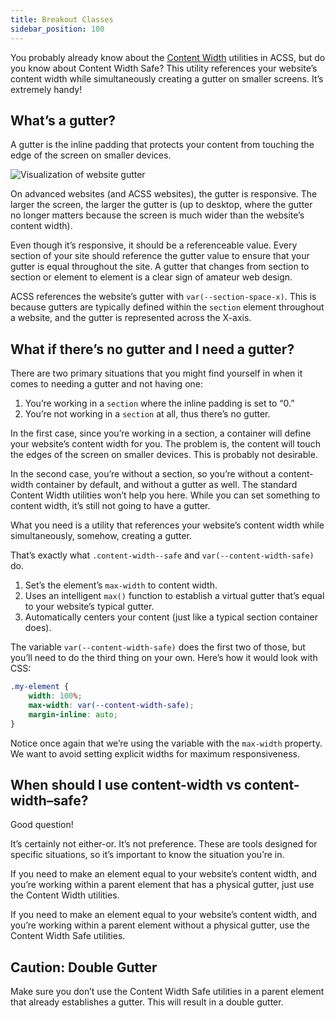```yaml
---
title: Breakout Classes
sidebar_position: 100
---
```


You probably already know about the [Content Width](https://automaticcss.com/docs/content-width/) utilities in ACSS, but do you know about Content Width Safe? This utility references your website’s content width while simultaneously creating a gutter on smaller screens. It’s extremely handy!

## What’s a gutter?

A gutter is the inline padding that protects your content from touching the edge of the screen on smaller devices.

![Visualization of website gutter](https://automaticcss.com/wp-content/uploads/CleanShot-2023-08-14-at-22.19.07@2x-897x1024.jpg)

On advanced websites (and ACSS websites), the gutter is responsive. The larger the screen, the larger the gutter is (up to desktop, where the gutter no longer matters because the screen is much wider than the website’s content width).

Even though it’s responsive, it should be a referenceable value. Every section of your site should reference the gutter value to ensure that your gutter is equal throughout the site. A gutter that changes from section to section or element to element is a clear sign of amateur web design.

ACSS references the website’s gutter with `var(--section-space-x)`. This is because gutters are typically defined within the `section` element throughout a website, and the gutter is represented across the X-axis.

## What if there’s no gutter and I need a gutter?

There are two primary situations that you might find yourself in when it comes to needing a gutter and not having one:

1.  You’re working in a `section` where the inline padding is set to “0.”
2.  You’re not working in a `section` at all, thus there’s no gutter.

In the first case, since you’re working in a section, a container will define your website’s content width for you. The problem is, the content will touch the edges of the screen on smaller devices. This is probably not desirable.

In the second case, you’re without a section, so you’re without a content-width container by default, and without a gutter as well. The standard Content Width utilities won’t help you here. While you can set something to content width, it’s still not going to have a gutter.

What you need is a utility that references your website’s content width while simultaneously, somehow, creating a gutter.

That’s exactly what `.content-width--safe` and `var(--content-width-safe)` do.

1.  Set’s the element’s `max-width` to content width.
2.  Uses an intelligent `max()` function to establish a virtual gutter that’s equal to your website’s typical gutter.
3.  Automatically centers your content (just like a typical section container does).

The variable `var(--content-width-safe)` does the first two of those, but you’ll need to do the third thing on your own. Here’s how it would look with CSS:

```CSS
.my-element {
    width: 100%;
    max-width: var(--content-width-safe);
    margin-inline: auto;
}
```

Notice once again that we’re using the variable with the `max-width` property. We want to avoid setting explicit widths for maximum responsiveness.

## When should I use content-width vs content-width–safe?

Good question!

It’s certainly not either-or. It’s not preference. These are tools designed for specific situations, so it’s important to know the situation you’re in.

If you need to make an element equal to your website’s content width, and you’re working within a parent element that has a physical gutter, just use the Content Width utilities.

If you need to make an element equal to your website’s content width, and you’re working within a parent element without a physical gutter, use the Content Width Safe utilities.

## Caution: Double Gutter

Make sure you don’t use the Content Width Safe utilities in a parent element that already establishes a gutter. This will result in a double gutter.
